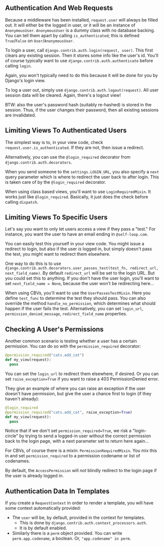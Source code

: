 ## Authentication And Web Requests

Because a middleware has been installed, `request.user` will always be
filled out. It will either be the logged in user, or it will be an
instance of `AnonymousUser`. `AnonymousUser` is a dummy class with no
database backing. You can tell them apart by calling `is_authenticated`;
this is defined `True`/`False` on `User`/`AnonymousUser`.

To login a user, call `django.contrib.auth.login(request, user)`. This
first clears any existing session. Then it stores some info like the
user's id. You'll of course typically want to use
`django.contrib.auth.authenticate` before calling `login`.

Again, you won't typically need to do this because it will be done for
you by Django's login view.

To log a user out, simply use `django.contrib.auth.logout(request)`. All
user session data will be cleared. Again, there's a logout view!

BTW: also the user's password hash (suitably re-hashed) is stored in the
session. Thus, if the user changes their password, then all existing
sessions are invalidated.

## Limiting Views To Authenticated Users

The simplest way is to, in your view code, check
`request.user.is_authenticated`. If they are not, then issue a redirect.

Alternatively, you can use the `@login_required` decorator from
`django.contrib.auth.decorators`.

When you send someone to the `settings.LOGIN_URL`, you also specify a
`next` query parameter which is where to redirect the user back to after
login. This is taken care of by the `@login_required` decorator.

When using class based views, you'll want to use `LoginRequiredMixin`.
It works just like `@login_required`. Basically, it just does the check
before calling `dispatch`.

## Limiting Views To Specific Users

Let's say you want to only let users access a view if they pass a
"test." For instance, you want the user to have an email ending in
`@self-loop.com`.

You can easily test this yourself in your view code. You might issue a
redirect to login, but also if the user *is* logged in, but simply
doesn't pass the test, you might want to redirect them elsewhere.

One way to do this is to use
`django.contrib.auth.decorators.user_passes_test(test_fn, redirect_url,
next_field_name)`. By default `redirect_url` will be set to the login
URL. But you could set this to anything. If you don't have the user
login, you'll want to set `next_field_name = None`, because the user
won't be redirecting here...

When using CBVs, you'll want to use the `UserPassesTestMixin`. Here you
define `test_func` to  determine the test they should pass. You can also
override the method `handle_no_permission`, which determines what should
happen if the user fails the test. Alternatively, you can set
`login_url`, `permission_denied_message`, `redirect_field_name`
properties.

## Checking A User's Permissions

Another common scenario is testing whether a user has a certain
permission. You can do so with the `permission_required` decorator:

```python
@permission_required("cats.add_cat")
def my_view(request):
  pass
```

You can set the `login_url` to redirect them elsewhere, if desired. Or
you can set `raise_exception=True` if you want to raise a 403
PermissionDenied error.

They give an example of where you can raise an exception if the user
doesn't have permission, but give the user a chance first to login (if
they haven't already):

```python
@login_required
@permission_required("cats.add_cat", raise_exception=True)
def my_view(request):
  pass
```

Notice that if we don't set `permission_required=True`, we risk a
"login-circle" by trying to send a logged-in user without the correct
permission back to the login page, with a next parameter set to return
here again...

For CBVs, of course there is a mixin: `PermissionRequiredMixin`. You mix
this in and set `permission_required` to a permission codename or list
of codenames.

By default, the `AccessPermission` will *not* blindly redirect to the
login page if the user is already logged in.

## Authentication Data In Templates

If you create a `RequestContext` in order to render a template, you will
have some context automatically provided:

* The `user` will be, by default, provided in the context for templates.
  * This is done by `django.contrib.auth.context_processors.auth`.
  * It is by default enabled.
* Similarly there is a `perm` object provided. You can write
  `perm.app.codename`, a boolean. Or, `"app.codename" in perm`.
